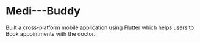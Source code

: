 # Medi---Buddy
Built a cross-platform mobile application using Flutter which helps users to Book appointments with the doctor.
